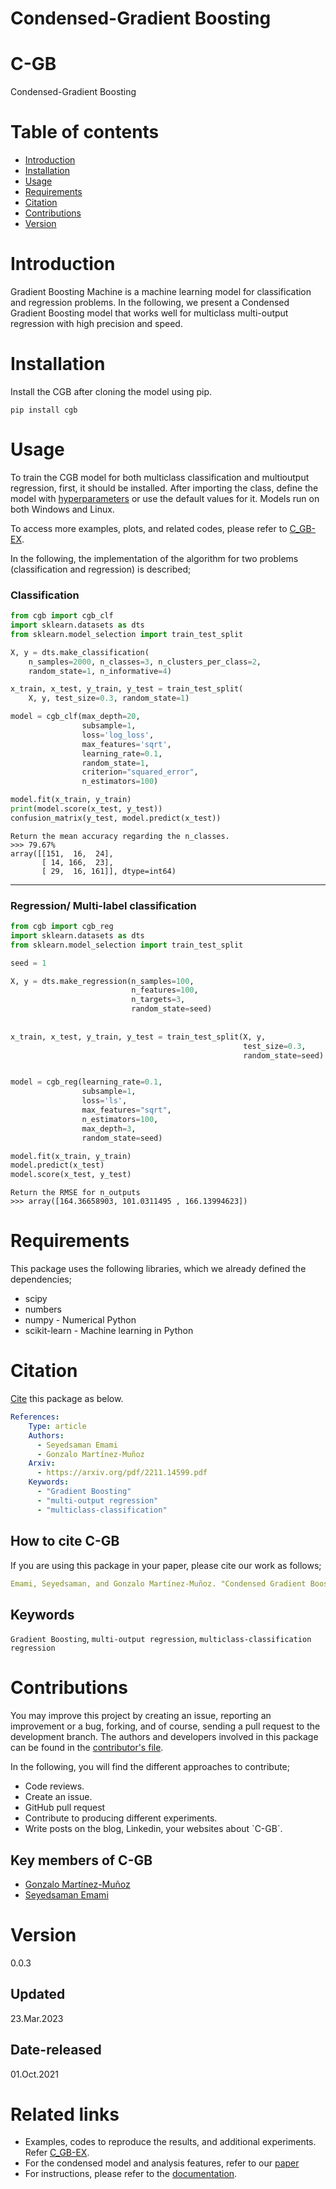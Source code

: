 # Condensed-Gradient Boosting

# C-GB

Condensed-Gradient Boosting

# Table of contents

* [Introduction](#Introduction)
* [Installation](#Installation)
* [Usage](#Usage)
* [Requirements](#Requirements)
* [Citation](#Citation)
* [Contributions](#Contributions)
* [Version](#Version)

# Introduction

Gradient Boosting Machine is a machine learning model for classification and regression problems. In the following, we present a Condensed Gradient Boosting model that works well for multiclass multi-output regression with high precision and speed.

# Installation

Install the CGB after cloning the model using pip.

`pip install cgb`

# Usage

To train the CGB model for both multiclass classification and multioutput regression, first, it should be installed.
After importing the class, define the model with [hyperparameters](https://github.com/samanemami/C-GB/blob/main/docs/parameters.rst) or use the default values for it.
Models run on both Windows and Linux.

To access more examples, plots, and related codes, please refer to [C_GB-EX](https://github.com/samanemami/C_GB-EX).

In the following, the implementation of the algorithm for two problems (classification and regression) is described;

### Classification

```Python
from cgb import cgb_clf
import sklearn.datasets as dts
from sklearn.model_selection import train_test_split

X, y = dts.make_classification(
    n_samples=2000, n_classes=3, n_clusters_per_class=2,
    random_state=1, n_informative=4)

x_train, x_test, y_train, y_test = train_test_split(
    X, y, test_size=0.3, random_state=1)

model = cgb_clf(max_depth=20,
                subsample=1,
                loss='log_loss',
                max_features='sqrt',
                learning_rate=0.1,
                random_state=1,
                criterion="squared_error",
                n_estimators=100)

model.fit(x_train, y_train)
print(model.score(x_test, y_test))
confusion_matrix(y_test, model.predict(x_test))
```

```output
Return the mean accuracy regarding the n_classes.
>>> 79.67%
array([[151,  16,  24],
       [ 14, 166,  23],
       [ 29,  16, 161]], dtype=int64)
```

<hr>

### Regression/ Multi-label classification

```Python
from cgb import cgb_reg
import sklearn.datasets as dts
from sklearn.model_selection import train_test_split

seed = 1

X, y = dts.make_regression(n_samples=100,
                           n_features=100,
                           n_targets=3,
                           random_state=seed)
                         
                         
x_train, x_test, y_train, y_test = train_test_split(X, y,
                                                    test_size=0.3, 
                                                    random_state=seed)


model = cgb_reg(learning_rate=0.1,
                subsample=1,
                loss='ls',
                max_features="sqrt",
                n_estimators=100,
                max_depth=3,
                random_state=seed)

model.fit(x_train, y_train)
model.predict(x_test)
model.score(x_test, y_test)
```

```output
Return the RMSE for n_outputs
>>> array([164.36658903, 101.0311495 , 166.13994623])
```

# Requirements

This package uses the following libraries, which we already defined the dependencies;

<ul>
  <li>scipy</li>
  <li>numbers</li>
  <li>numpy - Numerical Python</li>
  <li>scikit-learn - Machine learning in Python</li>
</ul>

# Citation

[Cite](CITATION.cff) this package as below.

```yaml
References:
    Type: article
    Authors:
      - Seyedsaman Emami
      - Gonzalo Martínez-Muñoz
    Arxiv:
      - https://arxiv.org/pdf/2211.14599.pdf
    Keywords:
      - "Gradient Boosting"
      - "multi-output regression"
      - "multiclass-classification"
```

## How to cite C-GB

If you are using this package in your paper, please cite our work as follows;

```yaml
Emami, Seyedsaman, and Gonzalo Martínez-Muñoz. "Condensed Gradient Boosting." arXiv preprint arXiv:2211.14599 (2022).
```

## Keywords

`Gradient Boosting`, `multi-output regression`, `multiclass-classification regression`

# Contributions

You may improve this project by creating an issue, reporting an improvement or a bug, forking, and of course, sending a pull request to the development branch.
The authors and developers involved in this package can be found in the [contributor&#39;s file](contributors.txt).

In the following, you will find the different approaches to contribute;

<ul>
    <li> Code reviews. </li>
    <li> Create an issue. </li>
    <li> GitHub pull request </li>
    <li> Contribute to producing different experiments. </li>
    <li> Write posts on the blog, Linkedin, your websites about `C-GB`. </li>
</ul>

## Key members of C-GB

* [Gonzalo Martínez-Muñoz](https://github.com/gmarmu)
* [Seyedsaman Emami](https://github.com/samanemami)

# Version

0.0.3

## Updated

23.Mar.2023

## Date-released

01.Oct.2021

# Related links

* Examples, codes to reproduce the results, and additional experiments. Refer [C_GB-EX](https://github.com/samanemami/C_GB-EX).
* For the condensed model and analysis features, refer to our [paper](https://arxiv.org/abs/2211.14599)
* For instructions, please refer to the [documentation](https://github.com/samanemami/C-GB/tree/main/docs).
